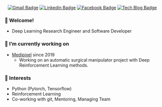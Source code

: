 <div align=center>

[![Gmail Badge](https://img.shields.io/badge/-Gmail-d14836?style=flat-square&logo=Gmail&logoColor=white&link=mailto:khsyee@gmail.com)](mailto:khsyee@gmail.com)
[![Linkedin Badge](https://img.shields.io/badge/-LinkedIn-blue?style=flat-square&logo=Linkedin&logoColor=white&link=https://www.linkedin.com/in/kyunghwan-kim-0739a314a/)](https://www.linkedin.com/in/kyunghwan-kim-0739a314a/) 
[![Facebook Badge](https://img.shields.io/badge/-Facebook-1877f2?style=flat-square&logo=facebook&logoColor=white&link=https://www.facebook.com/blue2856)](https://www.facebook.com/blue2856)
[![Tech Blog Badge](http://img.shields.io/badge/-Tech%20blog-black?style=flat-square&logo=github&link=https://mrsyee.github.io/)](https://mrsyee.github.io/) 

</div>

### 👋 Welcome!
- Deep Learning Research Engineer and Software Developer
### 🔭 I’m currently working on
- [Medipixel](https://www.medipixel.io/) since 2019
  - Working on an automatic surgical manipulator project with Deep Reinforcement Learning methods.
### 🌱 Interests
- Python (Pytorch, Tensorflow)
- Reinforcement Learning
- Co-working with git, Mentoring, Managing Team
